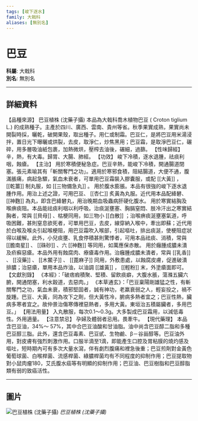 ```yaml
---
tags: [峻下逐水]
family: 大戟科
aliases: [無別名]
---
```


# 巴豆

**科屬**: 大戟科  
**別名**: 無別名  

---

## 詳細資料
【品種來源】
巴豆植株 (沈藥子攝)
本品為大戟科喬木植物巴豆 (
Croton tiglium
L.) 的成熟種子。主產於四川、廣西、雲南、貴州等省。秋季果實成熟，果實尚未開裂時採，曬乾，破開果殼，取出種子。用仁或制霜。巴豆仁，是將巴豆用米湯浸拌，置日光下曝曬或烘裂，去皮，取淨仁，炒焦黑用；巴豆霜，是取淨巴豆仁，碾碎，用多層吸油紙包裹，加熱微烘，壓榨去油後，碾細，過篩。
【性味歸經】
辛，熱，有大毒。歸胃、大腸、肺經。
【功效】
峻下冷積，逐水退腫，祛痰利咽，蝕瘡。
【主治】
用於寒積便秘急症。巴豆辛熱，能峻下冷積，開通腸道閉塞。張元素喻其有「斬關奪門之功」。適用於寒邪食積，阻結腸道，大便不通，腹滿脹痛，病起急驟，氣血未衰者，可單用巴豆霜裝入膠囊服，或配 [[大黃]] ， [[乾薑]] 制丸服，如 [[三物備急丸]] 。
用於腹水膨脹。本品有很強的峻下逐水退腫作用。用治上述之證，可用巴豆、 [[杏仁]] 炙黃為丸服。近代用本品配絳礬、 [[神麴]] 為丸，即含巴絳礬丸，用治晚期血吸蟲病肝硬化腹水。
用於寒實結胸及喉痹痰阻。本品能祛痰利咽以利呼吸。治痰涎壅塞、胸膈窒悶、肢冷汗出之寒實結胸者，常與 [[貝母]] 、枯梗同用，如三物小 [[白散]] ；治喉痹痰涎壅塞氣道，呼吸困難，甚則窒息欲死者，可單用巴豆，去皮，線穿納入喉中，牽出即蘇；近代用於白喉及喉炎引起喉梗阻，用巴豆霜吹入喉部，引起嘔吐，排出痰涎，使梗阻症狀得以緩解。此外，小兒痰壅、乳食停積甚則驚悸者，可用本品祛痰、消積，常與 [[膽南星]] 、 [[硃砂]] 、六 [[神麴]] 等同用，如萬應保赤散。
用於癰腫成膿未潰及疥癬惡瘡。本品外用有蝕腐肉、療瘡毒作用。治癰腫成膿未潰者，常與 [[乳香]] 、 [[沒藥]] 、 [[木鱉子]] 、 [[蓖麻子]] 同用，外敷患處，以蝕腐皮膚，促進破潰排膿；治惡瘡，單用本品炸油，以油調 [[雄黃]] ， [[輕粉]] 末，外塗瘡面即可。
【文獻別錄】
《本經》：「破痞瘕積聚、堅積、留飲痰癖，大腹水脹，蕩滌五臟六腑，開通閉塞，利水穀道，去惡肉。」
《本草通玄》：「巴豆稟陽剛雄猛之性，有斬關奪門之功，氣血未衰，積邪堅固者，誠有神功，老羸衰弱之人，輕妄投之，禍不旋踵。巴豆、大黃，同為攻下之劑，但大黃性冷，腑病多熱者宜之；巴豆性熱，臟病多寒者宜之。故仲景治傷寒傳裡惡熱者，多用大黃。東垣治五積屬臟者，多用巴豆。」
【用法用量】
入丸散服，每次0.1～0.3g。大多製成巴豆霜用，以減低毒性。外用適量。
【注意禁忌】
孕婦及體弱者忌用。畏牽牛。
【現代藥理】
本品含巴豆油，34%～ 57%，其中合巴豆油酸和甘油脂。油中尚含巴豆醇二脂和多種巴豆醇三脂。此外，還含巴豆毒素、巴豆甙、生物鹼、β－谷甾醇等。巴豆油外用，對皮膚有強烈刺激作用。口服半滴至1滴，即能產生口腔及胃粘膜的燒灼感及嘔吐，短時期內可有多次大量水瀉，伴有劇烈腹痛和裡急後重；巴豆煎劑對金黃色葡萄球菌、白喉桿菌、流感桿菌、綠膿桿菌均有不同程度的抑制作用；巴豆提取物對小鼠肉瘤180，艾氏腹水癌等有明顯的抑制作用；巴豆油、巴豆樹脂和巴豆醇脂類有弱的致癌活性。

---

## 圖片
![巴豆植株 (沈藥子攝)](https://yibian.hopto.org/pic/yao/badou.jpg)
_巴豆植株 (沈藥子攝)_

